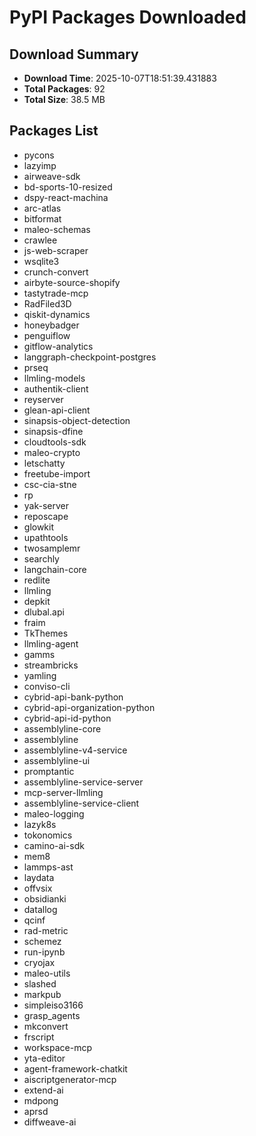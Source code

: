 # PyPI Packages Downloaded

## Download Summary
- **Download Time**: 2025-10-07T18:51:39.431883
- **Total Packages**: 92
- **Total Size**: 38.5 MB

## Packages List
- pycons
- lazyimp
- airweave-sdk
- bd-sports-10-resized
- dspy-react-machina
- arc-atlas
- bitformat
- maleo-schemas
- crawlee
- js-web-scraper
- wsqlite3
- crunch-convert
- airbyte-source-shopify
- tastytrade-mcp
- RadFiled3D
- qiskit-dynamics
- honeybadger
- penguiflow
- gitflow-analytics
- langgraph-checkpoint-postgres
- prseq
- llmling-models
- authentik-client
- reyserver
- glean-api-client
- sinapsis-object-detection
- sinapsis-dfine
- cloudtools-sdk
- maleo-crypto
- letschatty
- freetube-import
- csc-cia-stne
- rp
- yak-server
- reposcape
- glowkit
- upathtools
- twosamplemr
- searchly
- langchain-core
- redlite
- llmling
- depkit
- dlubal.api
- fraim
- TkThemes
- llmling-agent
- gamms
- streambricks
- yamling
- conviso-cli
- cybrid-api-bank-python
- cybrid-api-organization-python
- cybrid-api-id-python
- assemblyline-core
- assemblyline
- assemblyline-v4-service
- assemblyline-ui
- promptantic
- assemblyline-service-server
- mcp-server-llmling
- assemblyline-service-client
- maleo-logging
- lazyk8s
- tokonomics
- camino-ai-sdk
- mem8
- lammps-ast
- laydata
- offvsix
- obsidianki
- datallog
- qcinf
- rad-metric
- schemez
- run-ipynb
- cryojax
- maleo-utils
- slashed
- markpub
- simpleiso3166
- grasp_agents
- mkconvert
- frscript
- workspace-mcp
- yta-editor
- agent-framework-chatkit
- aiscriptgenerator-mcp
- extend-ai
- mdpong
- aprsd
- diffweave-ai
